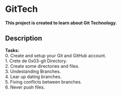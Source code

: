 # GitTech

**This project is created to learn about Git Technology.**

## Description

**Tasks:**  
	0. Create and setup your Git and GitHub account.  
	1. Crete de 0x03-git Directory.  
	2. Create some directories and files.  
	3. Undestanding Branches.  
	4. Lear up dating branches.  
	5. Fixing conflicts between branches.  
	6. Never push files.  

